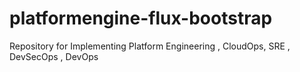 # platformengine-flux-bootstrap
Repository for Implementing Platform Engineering , CloudOps, SRE , DevSecOps , DevOps
